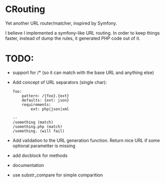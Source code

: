 CRouting
========

Yet another URL router/matcher, inspired by Symfony.

I believe I implemented a symfony-like URL routing. In order to keep things faster, instead of dump the rules, it generated PHP code out of it.


TODO:
=====

  * support for /* (so it can match with the base URL and anything else)
  * Add concept of URL separators (single char):

        foo:
            pattern: /{foo}.{ext}
            defaults: {ext: json}
            requirements:
                ext: php|json|xml
        
        --
        /something (match)
        /something.php (match)
        /something. (will fail)

  * Add validation to the URL generation function. Return nice URL if some optional parametter is missing
  * add docblock for methods
  * documentation
  * use substr_compare for simple comparition

